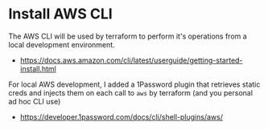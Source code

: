 # Install AWS CLI

The AWS CLI will be used by terraform to perform it's operations from a local development environment.

- https://docs.aws.amazon.com/cli/latest/userguide/getting-started-install.html

For local AWS development, I added a 1Password plugin that retrieves static creds and injects them on each call to `aws` by terraform (and you personal ad hoc CLI use)

- https://developer.1password.com/docs/cli/shell-plugins/aws/
